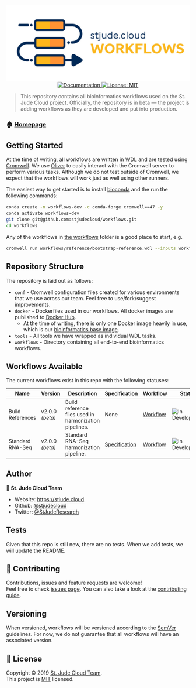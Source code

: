 <p align="center">
  <a href="https://github.com/stjudecloud/workflows"><img src="./docs/workflows-banner-flowchart.jpg" width="800" title="St. Jude Cloud Workflows"></a>
  <a href="https://stjude.cloud/docs" target="_blank">
    <img alt="Documentation" src="https://img.shields.io/badge/documentation-yes-brightgreen.svg" />
  </a>
  <a href="https://github.com/stjudecloud/workflows/blob/master/LICENSE.md" target="_blank">
    <img alt="License: MIT" src="https://img.shields.io/badge/License-MIT-yellow.svg" />
  </a>
</p>

> This repository contains all bioinformatics workflows used on the St. Jude Cloud project. Officially, the repository is in beta — the project is adding workflows as they are developed and put into production.

### 🏠 [Homepage](https://stjude.cloud)

## Getting Started

At the time of writing, all workflows are written in [WDL][wdl] and are tested
using [Cromwell][cromwell]. We use [Oliver][oliver] to easily interact with the
Cromwell server to perform various tasks. Although we do not test outside of Cromwell, we
expect that the workflows will work just as well using other runners.

The easiest way to get started is to install [bioconda][bioconda] and the run the following commands:

```bash
conda create -n workflows-dev -c conda-forge cromwell==47 -y
conda activate workflows-dev
git clone git@github.com:stjudecloud/workflows.git
cd workflows
```

Any of the workflows in [the workflows](https://github.com/stjudecloud/workflows/tree/master/workflows) folder is a good place to start, e.g.

```bash
cromwell run workflows/reference/bootstrap-reference.wdl --inputs workflows/reference/inputs.json
```

## Repository Structure

The repository is laid out as follows:

* `conf` - Cromwell configuration files created for various environments that we use across our team. Feel free to use/fork/suggest improvements.
* `docker` - Dockerfiles used in our workflows. All docker images are published to [Docker Hub](https://hub.docker.com/u/stjudecloud).
  * At the time of writing, there is only one Docker image heavily in use, which is our [bioinformatics base image](./docker/bioinformatics-base/Dockerfile).
* `tools` - All tools we have wrapped as individual WDL tasks.
* `workflows` - Directory containing all end-to-end bioinformatics workflows.

## Workflows Available

The current workflows exist in this repo with the following statuses:

| Name             | Version         | Description                                            | Specification                                                                      | Workflow                                                    | Status                                                                                                              |
| ---------------- | --------------- | ------------------------------------------------------ | ---------------------------------------------------------------------------------- | ----------------------------------------------------------- | ------------------------------------------------------------------------------------------------------------------- |
| Build References | v2.0.0 *(beta)* | Build reference files used in harmonization pipelines. | None                                                                               | [Workflow](./workflows/reference/bootstrap-reference.wdl)   | ![In Development](https://img.shields.io/static/v1?label=Status&message=Development&color=orange&style=flat-square) |
| Standard RNA-Seq | v2.0.0 *(beta)* | Standard RNA-Seq harmonization pipeline.               | [Specification](https://stjudecloud.github.io/rfcs/0001-rnaseq-workflow-v2.0.html) | [Workflow](./workflows/rnaseq/rnaseq-standard.wdl) | ![In Development](https://img.shields.io/static/v1?label=Status&message=Development&color=orange&style=flat-square) |

## Author

👤 **St. Jude Cloud Team**

* Website: https://stjude.cloud
* Github: [@stjudecloud](https://github.com/stjudecloud)
* Twitter: [@StJudeResearch](https://twitter.com/StJudeResearch)

## Tests

Given that this repo is still new, there are no tests. When we add tests, we will update the README.

## 🤝 Contributing

Contributions, issues and feature requests are welcome!<br />Feel free to check [issues page](https://github.com/stjudecloud/workflows/issues). You can also take a look at the [contributing guide](https://github.com/stjudecloud/workflows/blob/master/CONTRIBUTING.md).

## Versioning

When versioned, workflows will be versioned according to the [SemVer](http://semver.org/) guidelines. For now, we do not guarantee that all workflows will have an associated version.

## 📝 License

Copyright © 2019 [St. Jude Cloud Team](https://github.com/stjudecloud).<br />
This project is [MIT](https://github.com/stjudecloud/workflows/blob/master/LICENSE.md) licensed.

[wdl]: http://openwdl.org/
[cromwell]: https://github.com/broadinstitute/cromwell
[bioconda]: https://bioconda.github.io/
[oliver]: https://github.com/stjudecloud/oliver